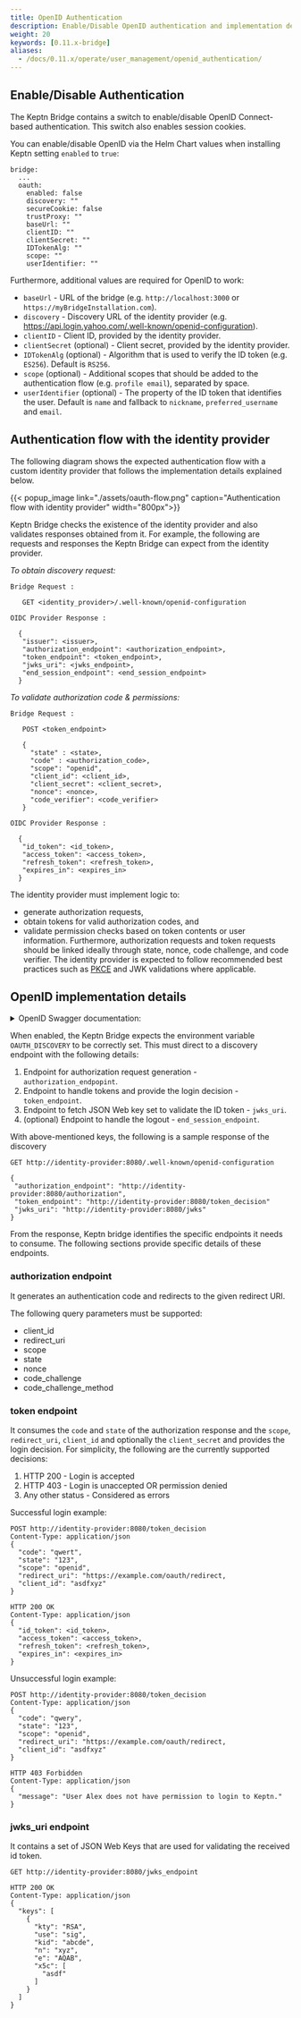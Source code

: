 ```yaml
---
title: OpenID Authentication
description: Enable/Disable OpenID authentication and implementation details for the identity provider
weight: 20
keywords: [0.11.x-bridge]
aliases:
  - /docs/0.11.x/operate/user_management/openid_authentication/
---
```


## Enable/Disable Authentication

The Keptn Bridge contains a switch to enable/disable OpenID Connect-based authentication. This switch also enables session cookies. 

You can enable/disable OpenID via the Helm Chart values when installing Keptn setting `enabled` to `true`:

```
bridge:
  ...
  oauth:
    enabled: false
    discovery: ""
    secureCookie: false
    trustProxy: ""
    baseUrl: ""
    clientID: ""
    clientSecret: ""
    IDTokenAlg: ""
    scope: ""
    userIdentifier: ""
```

Furthermore, additional values are required for OpenID to work:

- `baseUrl` - URL of the bridge (e.g. `http://localhost:3000` or `https://myBridgeInstallation.com`).
- `discovery` - Discovery URL of the identity provider (e.g. https://api.login.yahoo.com/.well-known/openid-configuration).
- `clientID` - Client ID, provided by the identity provider.
- `clientSecret` (optional) - Client secret, provided by the identity provider.
- `IDTokenAlg` (optional) - Algorithm that is used to verify the ID token (e.g. `ES256`). Default is `RS256`.
- `scope` (optional) - Additional scopes that should be added to the authentication flow (e.g. `profile email`), separated by space.
- `userIdentifier` (optional) - The property of the ID token that identifies the user. Default is `name` and fallback to `nickname`, `preferred_username` and `email`.

## Authentication flow with the identity provider

The following diagram shows the expected authentication flow with a custom identity provider that follows the implementation details explained below.

{{< popup_image
link="./assets/oauth-flow.png"
caption="Authentication flow with identity provider" width="800px">}}

Keptn Bridge checks the existence of the identity provider and also validates responses obtained from it. For example, the following are requests and responses the Keptn Bridge can expect from the identity provider.

*To obtain discovery request:*

```
Bridge Request :

   GET <identity_provider>/.well-known/openid-configuration

OIDC Provider Response :

  {
   "issuer": <issuer>,
   "authorization_endpoint": <authorization_endpoint>,
   "token_endpoint": <token_endpoint>,
   "jwks_uri": <jwks_endpoint>,
   "end_session_endpoint": <end_session_endpoint>
  }
```

*To validate authorization code & permissions:*

```
Bridge Request :

   POST <token_endpoint>

   {
     "state" : <state>,
     "code" : <authorization_code>,
     "scope": "openid",
     "client_id": <client_id>,
     "client_secret": <client_secret>, 
     "nonce": <nonce>,
     "code_verifier": <code_verifier>
   }

OIDC Provider Response :

  {
   "id_token": <id_token>,
   "access_token": <access_token>,
   "refresh_token": <refresh_token>,
   "expires_in": <expires_in>
  }
```

The identity provider must implement logic to:
- generate authorization requests,
- obtain tokens for valid authorization codes, and
- validate permission checks based on token contents or user information.
  Furthermore, authorization requests and token requests should be linked ideally through state, nonce, code challenge, and code verifier. The identity provider is expected to follow recommended best practices such as [PKCE](https://tools.ietf.org/html/rfc7636) and JWK validations where applicable.

## OpenID implementation details

<details><summary>OpenID Swagger documentation:</summary>
<p>

```
swagger: "2.0"
info:
  title: "Keptn Identity Provider"
  description: "Service contract for the identity provider for Keptn instance."
  version: "1"
tags:
- name: "Identity Provider"
  description: "Identity provider endpoints"
schemes:
- "https"
paths:
  /discovery:
    get:
      tags:
      - "Identity Provider"
      summary: "Discovery endpoint of this identity provider"
      description: "Contains discovery details to be used by Keptn bridge."
      produces:
      - "application/json"
      responses:
        "200":
          description: "Endpoints that are required for Keptn bridge"
          examples:
            application/json : {
              "issuer": "http://identity-provider:8080",
              "authorization_endpoint": "http://identity-provider:8080/authorization",
              "token_endpoint": "http://identity-provider:8080/token_decision",
              "jwks_uri": "http://identity-provider:8080/jwks",
              "end_session_endpoint": "http://identity-provider:8080/end_session",
            }
          schema:
            $ref: "#/definitions/Discovery"
  /token_endpoint:
    post:
      tags:
      - "Identity Provider"
      summary: "Consume state & code from redirect and provide login decision"
      description: "Token decision endpoint will be called from bridge with code and state values that sent through authorization response."
      parameters:
      - in: "body"
        name: "Token decision payload"
        description: "Contains state and code"
        required: true
        schema:
          type: object
          required:
            - code
            - state
            - client_id
            - code_verifier
            - nonce
          properties:
            code:
              type: string
            state:
              type: string
            scope:
              type: string
            client_id:
              type: string
            client_secret:
              type: string
            nonce:
              type: string
            code_verifier:
              type: string
      produces:
      - "application/json"
      responses:
        "200":
          description: "Successful login"
          examples:
            application/json : {
              "id_token": "ID_TOKEN",
              "access_token": "ACCESS_TOKEN",
              "refresh_token": "REFRESH_TOKEN",
              "expires_in": "EXPIRES_IN"
            }
          schema:
            $ref: "#/definitions/Success"
        "403":
          description: "User doesn't have permission"
          examples:
            application/json : {
              "message": "Invalid state parameter"
            }
          schema:
            $ref: "#/definitions/Forbidden"
  /jwks_uri:
    get:
      tags:
      - "Identity Provider"
      summary: "Returns JSON Web key set"
      produces:
      - "application/json"
      responses:
        "200":
          description: "JSON Web key set fetched"
          examples:
            application/json : {
              "keys": [
                {
                  "alg": "ALG",
                  "e": "E",
                  "kid": "KID",
                  "kty": "KTY",
                  "n": "N",
                  "use": "USE",
                }
              ]
            }
          schema:
            $ref: "#/definitions/Jwks"
definitions:
  Discovery:
    type: "object"
    required: 
    - "issuer"
    - "authorization_endpoint"
    - "token_endpoint"
    - "jwks_uri"
    properties:
      issuer:
        type: string
      authorization_endpoint:
        type: string
      token_endpoint:
        type: string
      jwks_uri:
        type: string
      end_session_endpoint:
        type: string
  Jwks:
    type: "object"
    required:
    - "keys"
    properties:
      keys:
        type: array
        items:
          $ref: "#/definitions/Jwks_key"
  Jwks_key:
    type: "object"
    properties:
      alg:
        type: string
      e:
        type: string
      kid:
        type: string
      kty:
        type: string
      n:
        type: string
      use:
        type: string
  Success:
    type: "object"
    required: 
    - "id_token"
    - "access_token"
    - "refresh_token"
    - "expires_in"
    properties:
      id_token:
        type: string
      access_token:
        type: string
      refresh_token:
        type: string
      expires_in:
        type: number
  Forbidden:
    type: "object"
    properties:
      message:
        type: string
        description: "Explain the reason for failure."
```

</p>
</details> 

When enabled, the Keptn Bridge expects the environment variable `OAUTH_DISCOVERY` to be correctly set. This must direct to a discovery endpoint with the following details:

1. Endpoint for authorization request generation - `authorization_endpopint`.
2. Endpoint to handle tokens and provide the login decision - `token_endpoint`.
3. Endpoint to fetch JSON Web key set to validate the ID token - `jwks_uri`.
4. (optional) Endpoint to handle the logout - `end_session_endpoint`.

With above-mentioned keys, the following is a sample response of the discovery

```
GET http://identity-provider:8080/.well-known/openid-configuration

{
 "authorization_endpoint": "http://identity-provider:8080/authorization",
 "token_endpoint": "http://identity-provider:8080/token_decision"
 "jwks_uri": "http://identity-provider:8080/jwks"
}
```

From the response, Keptn bridge identifies the specific endpoints it needs to consume. The following sections provide specific details of these endpoints.

### authorization endpoint
It generates an authentication code and redirects to the given redirect URI.

The following query parameters must be supported:
- client_id
- redirect_uri
- scope
- state
- nonce
- code_challenge
- code_challenge_method

### token endpoint

It consumes the `code` and `state` of the authorization response and the `scope`, `redirect_uri`, `client_id` and optionally the `client_secret` and provides the login decision. For simplicity, the following are the currently supported decisions:

1. HTTP 200 - Login is accepted
1. HTTP 403 - Login is unaccepted OR permission denied
1. Any other status - Considered as errors

Successful login example:

```
POST http://identity-provider:8080/token_decision
Content-Type: application/json
{
  "code": "qwert",
  "state": "123",
  "scope": "openid",
  "redirect_uri": "https://example.com/oauth/redirect,
  "client_id": "asdfxyz"
}

HTTP 200 OK
Content-Type: application/json
{
  "id_token": <id_token>,
  "access_token": <access_token>,
  "refresh_token": <refresh_token>,
  "expires_in": <expires_in>
}
```

Unsuccessful login example:

```
POST http://identity-provider:8080/token_decision
Content-Type: application/json
{
  "code": "qwery",
  "state": "123",
  "scope": "openid",
  "redirect_uri": "https://example.com/oauth/redirect,
  "client_id": "asdfxyz"
}

HTTP 403 Forbidden
Content-Type: application/json
{
  "message": "User Alex does not have permission to login to Keptn."
}
```

### jwks_uri endpoint
It contains a set of JSON Web Keys that are used for validating the received id token.

```
GET http://identity-provider:8080/jwks_endpoint

HTTP 200 OK
Content-Type: application/json
{
  "keys": [
    {
      "kty": "RSA",
      "use": "sig",
      "kid": "abcde",
      "n": "xyz",
      "e": "AQAB",
      "x5c": [
        "asdf"
      ]
    }
  ]
}
```
